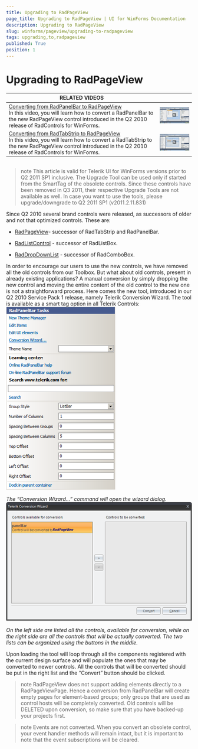 ```yaml
---
title: Upgrading to RadPageView
page_title: Upgrading to RadPageView | UI for WinForms Documentation
description: Upgrading to RadPageView
slug: winforms/pageview/upgrading-to-radpageview
tags: upgrading,to,radpageview
published: True
position: 1
---
```


# Upgrading to RadPageView




| RELATED VIDEOS |  |
| ------ | ------ |
|[Converting from RadPanelBar to RadPageView](http://tv.telerik.com/watch/winforms/converting-from-radpanelbar-to-radpageview)<br>In this video, you will learn how to convert a RadPanelBar to the new RadPageView control introduced in the Q2 2010 release of RadControls for WinForms.|![pageview-upgrading-to-radpageview 003](images/pageview-upgrading-to-radpageview003.png)|
|[Converting from RadTabStrip to RadPageView](http://tv.telerik.com/watch/winforms/converting-from-radtabstrip-to-radpageview)<br>In this video, you will learn how to convert a RadTabStrip to the new RadPageView control introduced in the Q2 2010 release of RadControls for WinForms.|![pageview-upgrading-to-radpageview 004](images/pageview-upgrading-to-radpageview004.png)|

## 

>note This article is valid for Telerik UI for WinForms versions prior to Q2 2011 SP1 inclusive. The Upgrade Tool can be used only if started from the SmartTag of the obsolete controls. Since these controls have been removed in Q3 2011, their respective Upgrade Tools are not available as well. In case you want to use the tools, please upgrade/downgrade to Q2 2011 SP1 (v2011.2.11.831)
>

Since Q2 2010 several brand controls were released, as successors of older and not that optimized controls. These are:

* [RadPageView](http://www.telerik.com/help/winforms/pageview-overview.html)- successor of RadTabStrip and RadPanelBar.

* [RadListControl](http://www.telerik.com/help/winforms/dropdown-and-listcontrol-listcontrol-overview.html) - successor of RadListBox.

* [RadDropDownList](http://www.telerik.com/help/winforms/dropdown-and-listcontrol-dropdownlist-overview.html) - successor of RadComboBox.

In order to encourage our users to use the new controls, we have removed all the old controls from our Toolbox. But what about old controls, present in already existing applications? A manual conversion by simply dropping the new control and moving the entire content of the old control to the new one is not a straightforward process. Here comes the new tool, introduced in our Q2 2010 Service Pack 1 release, namely Telerik Conversion Wizard. The tool is available as a smart tag option in all Telerik Controls:<br>![pageview-upgrading-to-radpageview 001](images/pageview-upgrading-to-radpageview001.png)

*The “Conversion Wizard…” command will open the wizard dialog.* <br>![pageview-upgrading-to-radpageview 002](images/pageview-upgrading-to-radpageview002.png)

*On the left side are listed all the controls, available for conversion, while on the right side are all the controls that will be actually converted. The two lists can be organized using the buttons in the middle.*

Upon loading the tool will loop through all the components registered with the current design surface and will populate the ones that may be converted to newer controls. All the controls that will be converted should be put in the right list and the “Convert” button should be clicked.
        

>note RadPageView does not support adding elements directly to a RadPageViewPage. Hence a conversion from RadPanelBar will create empty pages for element-based groups; only groups that are used as control hosts will be completely converted. Old controls will be DELETED upon conversion, so make sure that you have backed-up your projects first.
>

>note Events are not converted. When you convert an obsolete control, your event handler methods will remain intact, but it is important to note that the event subscriptions will be cleared.
>

